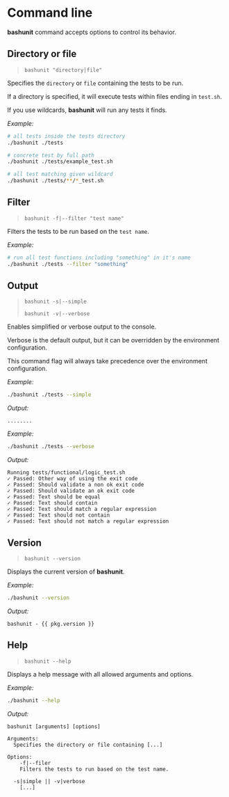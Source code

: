 # Command line

**bashunit** command accepts options to control its behavior.

## Directory or file

> `bashunit "directory|file"`

Specifies the `directory` or `file` containing the tests to be run.

If a directory is specified, it will execute tests within files ending in `test.sh`.

If you use wildcards, **bashunit** will run any tests it finds.

*Example:*
```bash
# all tests inside the tests directory
./bashunit ./tests

# concrete test by full path
./bashunit ./tests/example_test.sh

# all test matching given wildcard
./bashunit ./tests/**/*_test.sh
```

## Filter

> `bashunit -f|--filter "test name"`

Filters the tests to be run based on the `test name`.

*Example:*
```bash
# run all test functions including "something" in it's name
./bashunit ./tests --filter "something"
```

## Output

> `bashunit -s|--simple`
>
> `bashunit -v|--verbose`

Enables simplified or verbose output to the console.

Verbose is the default output, but it can be overridden by the environment configuration.

This command flag will always take precedence over the environment configuration.

*Example:*
```bash
./bashunit ./tests --simple
```

*Output:*
```text
........
```

*Example:*
```bash
./bashunit ./tests --verbose
```

*Output:*
```text
Running tests/functional/logic_test.sh
✓ Passed: Other way of using the exit code
✓ Passed: Should validate a non ok exit code
✓ Passed: Should validate an ok exit code
✓ Passed: Text should be equal
✓ Passed: Text should contain
✓ Passed: Text should match a regular expression
✓ Passed: Text should not contain
✓ Passed: Text should not match a regular expression
```

## Version

> `bashunit --version`

Displays the current version of **bashunit**.

*Example:*
```bash
./bashunit --version
```

*Output:*
```text-vue
bashunit - {{ pkg.version }}
```


## Help

> `bashunit --help`

Displays a help message with all allowed arguments and options.

*Example:*
```bash
./bashunit --help
```

*Output:*
```text-vue
bashunit [arguments] [options]

Arguments:
  Specifies the directory or file containing [...]

Options:
    -f|--filer
    Filters the tests to run based on the test name.

  -s|simple || -v|verbose
    [...]
```

<script setup>
import pkg from '../package.json'
</script>
